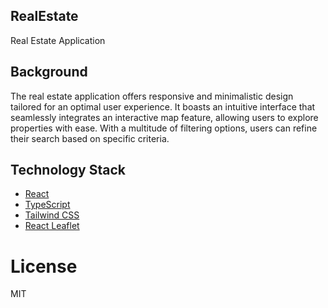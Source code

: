 ## RealEstate

Real Estate Application

## Background

The real estate application offers responsive and minimalistic design tailored for an optimal user experience.
It boasts an intuitive interface that seamlessly integrates an interactive map feature, allowing users to explore properties with ease. With a multitude of filtering options, users can refine their search based on specific criteria.

## Technology Stack

- [React](https://react.dev/)
- [TypeScript](https://www.typescriptlang.org/)
- [Tailwind CSS](https://tailwindcss.com/)
- [React Leaflet](https://react-leaflet.js.org/)

# License

MIT

